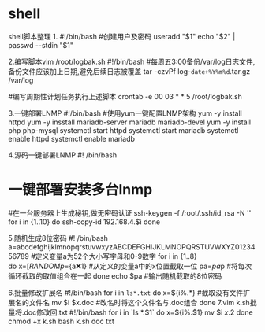 # shell
shell脚本整理
1.
#!/bin/bash
#创建用户及密码
useradd "$1"
echo "$2" | passwd --stdin "$1"

2.编写脚本vim /root/logbak.sh
#!/bin/bash
#每周五3:00备份/var/log日志文件,备份文件应该加上日期,避免后续日志被覆盖
tar -czvPf log-`date+%Y%m%d`.tar.gz /var/log

#编写周期性计划任务执行上述脚本
crontab -e 
00 03 * * 5 /root/logbak.sh

3.一键部署LNMP
#!/bin/bash
#使用yum一键配置LNMP架构
yum -y install httpd
yum -y insstall mariadb-server mariadb mariadb-devel
yum -y install php php-mysql
systemctl start httpd
systemctl start mariadb
systemctl enable httpd
systemctl enable mariadb

4.源码一键部署LNMP
#! /bin/bash
# 一键部署安装多台lnmp
#在一台服务器上生成秘钥,做无密码认证
ssh-keygen -f /root/.ssh/id_rsa -N ''
for i in {1..10}
do
  ssh-copy-id 192.168.4.$i
done

5.随机生成8位密码
#! /bin/bash
a=abcdefghijklmnopqrstuvwxyzABCDEFGHIJKLMNOPQRSTUVWXYZ0123456789  #定义变量a为52个大小写字母和0-9数字
for i in {1..8}    
do
  x=$[RANDOM%62]     #定义变量x取值从62%62起始位开始
  p=${a:x:1}         #从定义的变量a中的x位置截取一位
  pa=$pa$p           #将每次循环截取的取值组合在一起
done
echo $pa           #输出随机截取的8位密码

6.批量修改扩展名
#!/bin/bash
for i in `ls*.txt`
do
  x=${i%.*}       #截取没有文件扩展名的文件名
  mv $i $x.doc    #改名时将这个文件名与.doc组合
done
7.vim k.sh批量将.doc修改回.txt
#!/bin/bash
for i in `ls *.$1`
do
  x=${i%.$1}
  mv $i $x.$2
done
chmod +x k.sh
bash k.sh doc txt
